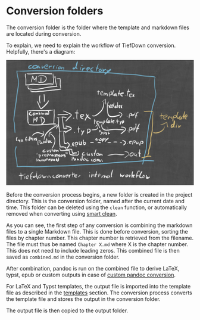 # Conversion folders

The conversion folder is the folder where the template and markdown files are
located during conversion.

To explain, we need to explain the workflow of TiefDown conversion. Helpfully,
there's a diagram:

![Workflow](./resources/architecture.jpg)

Before the conversion process begins, a new folder is created in the project
directory. This is the conversion folder, named after the current date and
time. This folder can be deleted using the `clean` function, or automatically
removed when converting using [smart clean](#smart-clean).

As you can see, the first step of any conversion is combining the markdown
files to a single Markdown file. This is done before conversion, sorting the
files by chapter number. This chapter number is retrieved from the filename.
The file must thus be named `Chapter X.md` where X is the chapter number. This
does not need to include leading zeros. This combined file is then saved as
`combined.md` in the conversion folder.

After combination, pandoc is run on the combined file to derive LaTeX, typst,
epub or custom outputs in case of [custom pandoc conversion](#custom-pandoc-conversion).

For LaTeX and Typst templates, the output file is imported into the template
file as described in the [templates](#templates) section. The conversion
process converts the template file and stores the output in the conversion
folder.

The output file is then copied to the output folder.
